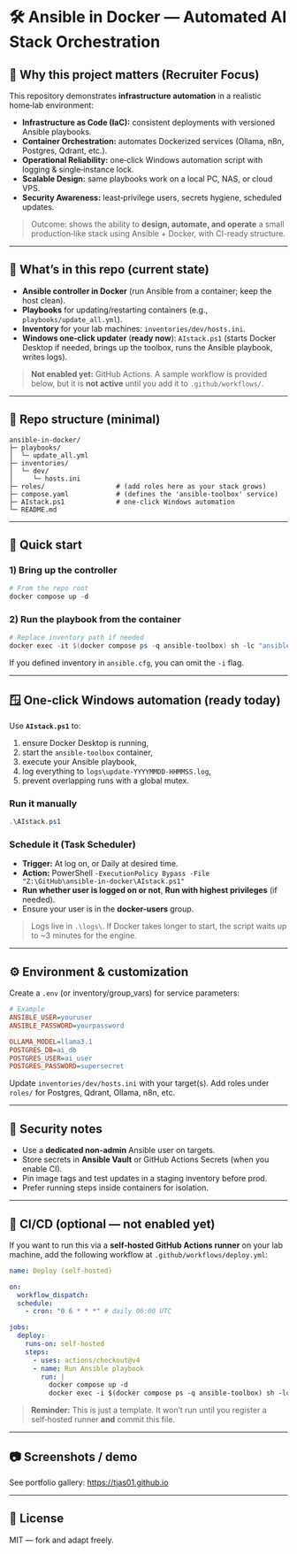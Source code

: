 # 🛠️ Ansible in Docker — Automated AI Stack Orchestration

## 🎯 Why this project matters (Recruiter Focus)
This repository demonstrates **infrastructure automation** in a realistic home‑lab environment:
- **Infrastructure as Code (IaC):** consistent deployments with versioned Ansible playbooks.  
- **Container Orchestration:** automates Dockerized services (Ollama, n8n, Postgres, Qdrant, etc.).  
- **Operational Reliability:** one‑click Windows automation script with logging & single‑instance lock.  
- **Scalable Design:** same playbooks work on a local PC, NAS, or cloud VPS.  
- **Security Awareness:** least‑privilege users, secrets hygiene, scheduled updates.

> Outcome: shows the ability to **design, automate, and operate** a small production‑like stack using Ansible + Docker, with CI-ready structure.

---

## 📌 What’s in this repo (current state)
- **Ansible controller in Docker** (run Ansible from a container; keep the host clean).
- **Playbooks** for updating/restarting containers (e.g., `playbooks/update_all.yml`).
- **Inventory** for your lab machines: `inventories/dev/hosts.ini`.
- **Windows one‑click updater** (**ready now**): `AIstack.ps1` (starts Docker Desktop if needed, brings up the toolbox, runs the Ansible playbook, writes logs).

> **Not enabled yet:** GitHub Actions. A sample workflow is provided below, but it is **not active** until you add it to `.github/workflows/`.

---

## 🧭 Repo structure (minimal)
```
ansible-in-docker/
├─ playbooks/
│  └─ update_all.yml
├─ inventories/
│  └─ dev/
│     └─ hosts.ini
├─ roles/                  # (add roles here as your stack grows)
├─ compose.yaml            # (defines the 'ansible-toolbox' service)
├─ AIstack.ps1             # one-click Windows automation
└─ README.md
```

---

## 🚀 Quick start

### 1) Bring up the controller
```powershell
# From the repo root
docker compose up -d
```

### 2) Run the playbook from the container
```powershell
# Replace inventory path if needed
docker exec -it $(docker compose ps -q ansible-toolbox) sh -lc "ansible-playbook playbooks/update_all.yml -i inventories/dev/hosts.ini"
```

If you defined inventory in `ansible.cfg`, you can omit the `-i` flag.

---

## 🪟 One‑click Windows automation (ready today)

Use **`AIstack.ps1`** to:  
1) ensure Docker Desktop is running,  
2) start the `ansible-toolbox` container,  
3) execute your Ansible playbook,  
4) log everything to `logs\update-YYYYMMDD-HHMMSS.log`,  
5) prevent overlapping runs with a global mutex.

### Run it manually
```powershell
.\AIstack.ps1
```

### Schedule it (Task Scheduler)
- **Trigger:** At log on, or Daily at desired time.  
- **Action:** PowerShell `-ExecutionPolicy Bypass -File "Z:\GitHub\ansible-in-docker\AIstack.ps1"`  
- **Run whether user is logged on or not**, **Run with highest privileges** (if needed).  
- Ensure your user is in the **docker-users** group.

> Logs live in `.\logs\`. If Docker takes longer to start, the script waits up to ~3 minutes for the engine.

---

## ⚙️ Environment & customization
Create a `.env` (or inventory/group_vars) for service parameters:
```ini
# Example
ANSIBLE_USER=youruser
ANSIBLE_PASSWORD=yourpassword

OLLAMA_MODEL=llama3.1
POSTGRES_DB=ai_db
POSTGRES_USER=ai_user
POSTGRES_PASSWORD=supersecret
```

Update `inventories/dev/hosts.ini` with your target(s). Add roles under `roles/` for Postgres, Qdrant, Ollama, n8n, etc.

---

## 🔐 Security notes
- Use a **dedicated non‑admin** Ansible user on targets.  
- Store secrets in **Ansible Vault** or GitHub Actions Secrets (when you enable CI).  
- Pin image tags and test updates in a staging inventory before prod.  
- Prefer running steps inside containers for isolation.

---

## 🤖 CI/CD (optional — not enabled yet)
If you want to run this via a **self‑hosted GitHub Actions runner** on your lab machine, add the following workflow at `.github/workflows/deploy.yml`:

```yaml
name: Deploy (self-hosted)

on:
  workflow_dispatch:
  schedule:
    - cron: "0 6 * * *" # daily 06:00 UTC

jobs:
  deploy:
    runs-on: self-hosted
    steps:
      - uses: actions/checkout@v4
      - name: Run Ansible playbook
        run: |
          docker compose up -d
          docker exec -i $(docker compose ps -q ansible-toolbox) sh -lc "ansible --version && ansible-playbook playbooks/update_all.yml -i inventories/dev/hosts.ini"
```

> **Reminder:** This is just a template. It won’t run until you register a self‑hosted runner **and** commit this file.

---

## 📷 Screenshots / demo
See portfolio gallery: https://tjas01.github.io

---

## 📜 License
MIT — fork and adapt freely.
